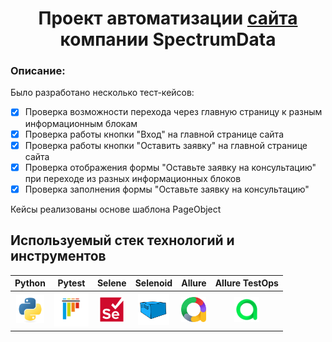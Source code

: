 <h1 align="center">Проект автоматизации <a href="https://spectrumdata.ru">сайта</a> компании SpectrumData</h1>

### Описание:
Было разработано несколько тест-кейсов:
- [x] Проверка возможности перехода через главную страницу к разным информационным блокам
- [x] Проверка работы кнопки "Вход" на главной странице сайта
- [x] Проверка работы кнопки "Оставить заявку" на главной странице сайта
- [x] Проверка отображения формы "Оставьте заявку на консультацию" при переходе из разных информационных блоков
- [x] Проверка заполнения формы "Оставьте заявку на консультацию"

Кейсы реализованы основе шаблона PageObject

## Используемый стек технологий и инструментов
|                          Python                                |                          Pytest                                |                              Selene                              |                          Selenoid                       |                       Allure                          |                        Allure TestOps                          |
|:--------------------------------------------------------------:|:--------------------------------------------------------------:|:----------------------------------------------------------------:|:-------------------------------------------------------:|:-----------------------------------------------------:|:--------------------------------------------------------------:|
|<img src="sources/python-original.svg" height="45" width="45" />|<img src="sources/pytest-original.svg" height="55" width="55" />|<img src="sources/selenium-original.svg" height="40" width="40" />|<img src="sources/selenoid.svg" height="50" width="50" />|<img src="sources/allure.svg" height="40" width="40" />|<img src="sources/Allure_TestOps.svg" height="40" width="40" /> |                                                                
          
                                                        

